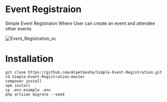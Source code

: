 # Event Registraion 
Simple Event Registraion Where User can create an event and attendee other events

![Event_Registration_sc](https://github.com/AlpetGexha/Simple-Event-Registration/assets/50520333/7f677fbb-a3ec-4c23-a2ba-692d3ba7eed1)

# Installation
```
git clone https://github.com/AlpetGexha/Simple-Event-Registration.git
cd Simple-Event-Registration-master
composer install
npm install
cp .env.example .env
php artisan migrate --seed
```


